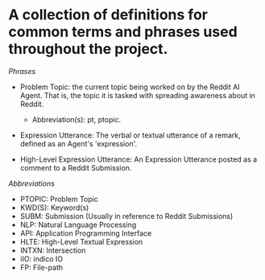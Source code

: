 # A collection of definitions for common terms and phrases used throughout the project. #

*Phrases*

- Problem Topic: the current topic being worked on by the Reddit AI Agent. That is, the topic it is tasked with spreading
    awareness about in Reddit.
    - Abbreviation(s): pt, ptopic.

- Expression Utterance: The verbal or textual utterance of a remark, defined as an Agent's 'expression'.

- High-Level Expression Utterance: An Expression Utterance posted as a comment to a Reddit Submission.


*Abbreviations*

- PTOPIC:   Problem Topic
- KWD(S):   Keyword(s)
- SUBM:     Submission (Usually in reference to Reddit Submissions)
- NLP:      Natural Language Processing
- API:      Application Programming Interface
- HLTE:     High-Level Textual Expression
- INTXN:    Intersection
- iIO:      indico IO
- FP:       File-path